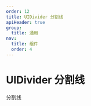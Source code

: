```yaml
---
order: 12
title: UIDivider 分割线
apiHeader: true
group:
  title: 通用
nav:
  title: 组件
  order: 4
---
```


# UIDivider 分割线

分割线

<code src="./example/demo1.tsx"></code>
